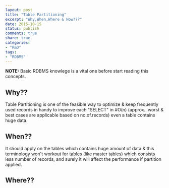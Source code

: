 ```yaml
---
layout: post
title: "Table Partitioning"
excerpt: "Why,When,Where & How???"
date: 2015-10-15
status: publish
comments: true
share: true
categories:
- "R&D"
tags:
- "RDBMS"
---
```


**NOTE:** Basic RDBMS knowlege is a vital one before start reading this concepts.

## Why??

Table Partitioning is one of the feasible way to optimize & keep frequently used records in handy to improve each "SELECT" in #O(n) (approx.. worst & best cases are applicable based on no.of.records) even a table contains huge data.

## When??

It should apply on the tables which contains huge amount of data & this terminology won't workout for tables (like master tables) which consists less number of records, and surely it will affect the performance if partition applied.

## Where??







  

	

